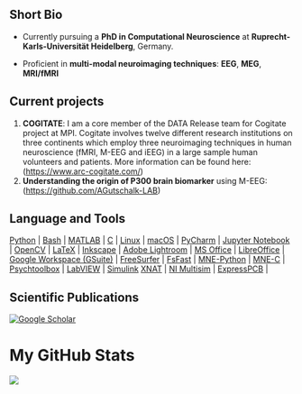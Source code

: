 ## Short Bio

- Currently pursuing a **PhD in Computational Neuroscience** at **Ruprecht-Karls-Universität Heidelberg**, Germany.

- Proficient in **multi-modal neuroimaging techniques**: **EEG**, **MEG**, **MRI/fMRI**

## Current projects
1. **COGITATE**: I am a core member of the DATA Release team for Cogitate project at MPI. 
Cogitate involves twelve different research institutions on three continents which employ three neuroimaging techniques in human neuroscience (fMRI, M-EEG and iEEG) in a large sample human volunteers and patients. More information can be found here: (https://www.arc-cogitate.com/)
2. **Understanding the origin of P300 brain biomarker** using M-EEG: (https://github.com/AGutschalk-LAB) 

## Language and Tools
[Python](https://www.python.org/) | [Bash](https://www.gnu.org/software/bash/) | [MATLAB](https://www.mathworks.com/products/matlab.html) | [C](https://en.wikipedia.org/wiki/C_(programming_language)) | [Linux](https://www.linux.org/) | [macOS](https://www.apple.com/macos/) | [PyCharm](https://www.jetbrains.com/pycharm/) | [Jupyter Notebook](https://jupyter.org/) | [OpenCV](https://opencv.org/) | [LaTeX](https://www.latex-project.org/) | [Inkscape](https://inkscape.org/) | [Adobe Lightroom](https://www.adobe.com/products/photoshop-lightroom.html) | [MS Office](https://www.microsoft.com/en-us/microsoft-365) | [LibreOffice](https://www.libreoffice.org/) | [Google Workspace (GSuite)](https://workspace.google.com/) | [FreeSurfer](https://surfer.nmr.mgh.harvard.edu/) | [FsFast](https://surfer.nmr.mgh.harvard.edu/fswiki/FsFast) | [MNE-Python](https://mne.tools/stable/index.html) | [MNE-C](https://mne.tools/stable/manual/installation/mne_c_install.html) | [Psychtoolbox](http://psychtoolbox.org/) | [LabVIEW](https://www.ni.com/en-us/shop/labview.html) | [Simulink](https://www.mathworks.com/products/simulink.html) [XNAT](https://www.xnat.org/) | [NI Multisim](https://www.ni.com/en-us/shop/electronic-test-instrumentation/application-software-for-electronic-test-and-instrumentation-category/what-is-multisim.html) | [ExpressPCB](https://www.expresspcb.com/) |

## Scientific Publications
[![Google Scholar](https://img.shields.io/badge/Google_Scholar-Profile-blue)](https://scholar.google.com/citations?user=R1g1ogkAAAAJ&hl=en)

# My GitHub Stats
![](http://github-profile-summary-cards.vercel.app/api/cards/profile-details?username=dasdiptyajit&theme=dark)
